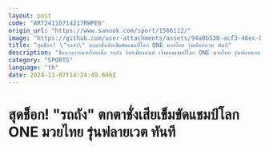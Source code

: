```yaml
---
layout: post
code: "ART24110714217RWPE6"
origin_url: "https://www.sanook.com/sport/1566112/"
image: "https://github.com/user-attachments/assets/94a0b530-acf3-46ec-b39c-634b6bc64490"
title: "สุดช็อก! \"รถถัง\" ตกตาชั่งเสียเข็มขัดแชมป์โลก ONE มวยไทย รุ่นฟลายเวต ทันที"
description: "ช็อกวงการมวยไทยเมื่อ รถถัง จิตรเมืองนนท์ เจ้าของแชมป์โลก ONE มวยไทย รุ่นฟลายเวต ต้องตกตาชั่งหลังไม่สามารถทำน้ำหนักให้อยู่ในพิกัด 125-135 ปอนด์"
category: "SPORTS"
language: "th"
date: 2024-11-07T14:24:49.646Z
---
```


# สุดช็อก! "รถถัง" ตกตาชั่งเสียเข็มขัดแชมป์โลก ONE มวยไทย รุ่นฟลายเวต ทันที